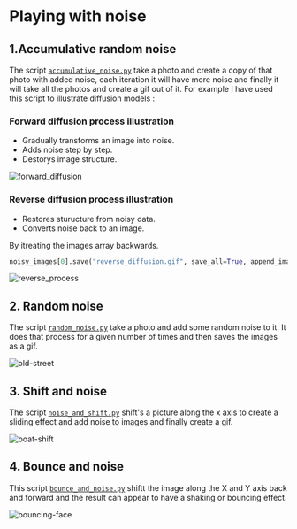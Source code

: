 # Playing with noise

## 1.Accumulative random noise 
 The script <a href="https://github.com/ip-repo/python/blob/main/playing-with-noise/accumulative_noise.py">`accumulative_noise.py`</a> take a photo and create a copy of that 
photo with added noise, each iteration it will have more noise and finally it will take all the photos and create a gif out of it.
For example I have used this script to illustrate diffusion models :

### Forward diffusion process illustration
- Gradually transforms an image into noise.
- Adds noise step by step.
- Destorys image structure.

![forward_diffusion](https://github.com/ip-repo/python/assets/123945379/68a8a66b-e0ff-43d2-916d-55d60e24cb8c)
### Reverse diffusion process illustration

- Restores sturucture from noisy data.
- Converts noise back to an image.

By itreating the images array backwards.
```python
noisy_images[0].save("reverse_diffusion.gif", save_all=True, append_images=noisy_images[::-1], duration=200, loop=0)
```

![reverse_process](https://github.com/ip-repo/python/assets/123945379/2ee74c97-ad6c-4b53-9457-43e93ea933d8)


## 2. Random noise
The script <a href="https://github.com/ip-repo/python/blob/main/playing-with-noise/random_noise.py">`random_noise.py`</a> take a photo and add some random noise to it.
It does that process for a given number of times and then saves the images as a gif.

![old-street](https://github.com/ip-repo/python/assets/123945379/7d153c79-1613-4a6f-a9f6-6cc5f43d984b)

## 3. Shift and noise
The script <a href="https://github.com/ip-repo/python/blob/main/playing-with-noise/noise_and_shift.py">`noise_and_shift.py`</a>
shift's a picture along the x axis to create a sliding effect and add noise to images and finally create a gif.

![boat-shift](https://github.com/ip-repo/python/assets/123945379/5e14dca2-d4e8-4dc5-bb1e-e2c6ca8f6abe)

## 4. Bounce and noise
This script <a href="https://github.com/ip-repo/python/blob/main/playing-with-noise/bounce_and_noise.py">`bounce_and_noise.py`</a> shiftt the image along the X and Y axis back and forward and the result can appear to have a shaking or bouncing effect.


![bouncing-face](https://github.com/ip-repo/python/assets/123945379/66e06a18-67cc-46c9-8c8b-5d84d71fb6c8)




